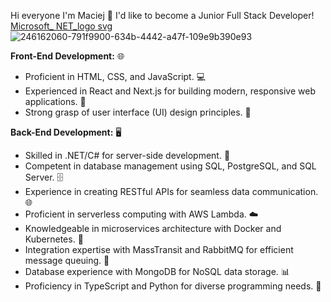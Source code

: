 Hi everyone I'm Maciej 👋
I'd like to become a Junior Full Stack Developer!
[Microsoft_ NET_logo svg](https://github.com/MaciejTrebacz/MaciejTrebacz/assets/106514256/3ab20093-ed38-4f76-9f25-5941b16a3acc)
![246162060-791f9900-634b-4442-a47f-109e9b390e93](https://github.com/MaciejTrebacz/MaciejTrebacz/assets/106514256/93812417-1e0a-4f2c-8d57-028f1f9ec148)


**Front-End Development:** 🌐
- Proficient in HTML, CSS, and JavaScript. 💻
- Experienced in React and Next.js for building modern, responsive web applications. 🚀
- Strong grasp of user interface (UI) design principles. 🎨

**Back-End Development:** 🖥️
- Skilled in .NET/C# for server-side development. 🧰
- Competent in database management using SQL, PostgreSQL, and SQL Server. 🗄️
- Experience in creating RESTful APIs for seamless data communication. 🌐
- Proficient in serverless computing with AWS Lambda. ☁️
- Knowledgeable in microservices architecture with Docker and Kubernetes. 🐳
- Integration expertise with MassTransit and RabbitMQ for efficient message queuing. 📨
- Database experience with MongoDB for NoSQL data storage. 📊
- Proficiency in TypeScript and Python for diverse programming needs. 🐍
